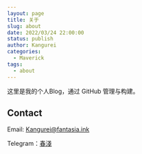 ```yaml
---
layout: page
title: 关于
slug: about
date: 2022/03/24 22:00:00
status: publish
author: Kangurei
categories: 
  - Maverick
tags: 
  - about
---
```


这里是我的个人Blog，通过 GitHub 管理与构建。


## Contact

Email: [Kangurei@fantasia.ink](mailto:Kangurei@fantasia.ink)

Telegram：[春淺](https://t.me/Kangurei)
